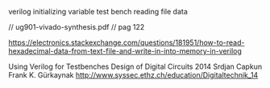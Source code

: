 
verilog initializing variable test bench reading file data

// ug901-vivado-synthesis.pdf
// pag 122

https://electronics.stackexchange.com/questions/181951/how-to-read-hexadecimal-data-from-text-file-and-write-in-into-memory-in-verilog

Using Verilog for Testbenches
Design of Digital Circuits 2014
Srdjan Capkun
Frank K. Gürkaynak
http://www.syssec.ethz.ch/education/Digitaltechnik_14

